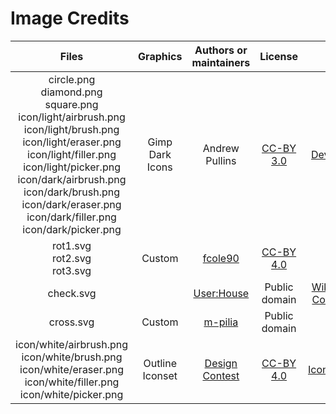 # Image Credits
| Files | Graphics          | Authors or maintainers               | License    | Link |
|:-----:|:-----------------:|:------------------------------------:|:----------:|:----:|
| circle.png<br/>diamond.png<br/>square.png<br/>icon/light/airbrush.png<br/>icon/light/brush.png<br/>icon/light/eraser.png<br/>icon/light/filler.png<br/>icon/light/picker.png<br/>icon/dark/airbrush.png<br/>icon/dark/brush.png<br/>icon/dark/eraser.png<br/>icon/dark/filler.png<br/>icon/dark/picker.png| Gimp Dark Icons   | Andrew Pullins | [CC-BY 3.0](http://creativecommons.org/licenses/by/3.0/) | [DeviantArt](http://android272.deviantart.com/art/Flat-GIMP-icon-Theme-V-2-1-375010811) |
|rot1.svg<br/>rot2.svg<br/>rot3.svg      | Custom | [fcole90](https://github.com/fcole90) |[CC-BY 4.0](http://creativecommons.org/licenses/by/4.0/)         | |
|check.svg       | | [User:House](https://commons.wikimedia.org/wiki/User:House) |Public domain |[Wikimedia Commons](https://commons.wikimedia.org/wiki/File:Yes_Check_Circle.svg) |
|cross.svg       | Custom | [m-pilia](https://github.com/m-pilia) | Public domain | |
|icon/white/airbrush.png<br/>icon/white/brush.png<br/>icon/white/eraser.png<br/>icon/white/filler.png<br/>icon/white/picker.png  | Outline Iconset | [Design Contest](https://www.designcontest.com/) |[CC-BY 4.0](http://creativecommons.org/licenses/by/4.0/) | [IconArchive](http://www.iconarchive.com/show/outline-icons-by-designcontest.html) |

